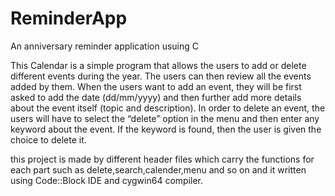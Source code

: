 # ReminderApp

An anniversary reminder application usuing C 

This Calendar is a simple program that allows the users to add or delete different events during the year.
The users can then review all the events added by them. When the users want to add an event, they will be
first asked to add the date (dd/mm/yyyy) and then further add more details about the event itself (topic and description).
In order to delete an event, the users will have to select the “delete” option in the menu and then enter any keyword
about the event. If the keyword is found, then the user is given the choice to delete it.

this project is made by different header files which carry the functions for each part such as delete,search,calender,menu and so on and
it written using Code::Block IDE and cygwin64 compiler.
